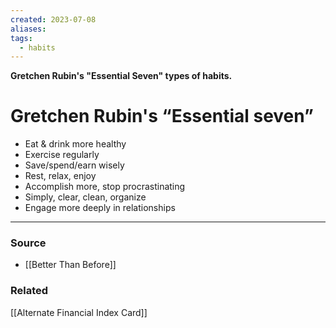 ```yaml
---
created: 2023-07-08
aliases: 
tags:
  - habits
---
```

**Gretchen Rubin's "Essential Seven" types of habits.**

# Gretchen Rubin's “Essential seven”

- Eat & drink more healthy
- Exercise regularly
- Save/spend/earn wisely
- Rest, relax, enjoy
- Accomplish more, stop procrastinating
- Simply, clear, clean, organize
- Engage more deeply in relationships

---

### Source
- [[Better Than Before]]

### Related
[[Alternate Financial Index Card]]